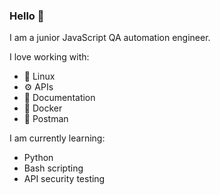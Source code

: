 ### Hello 👋
I am a junior JavaScript QA automation engineer.

I love working with:
- 🐧 Linux
- ⚙️ APIs
- 📄 Documentation
- 🐋 Docker
- 🚀 Postman

I am currently learning:
- Python
- Bash scripting
- API security testing
